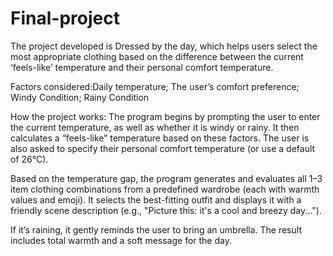 # Final-project

The project developed is Dressed by the day, which helps users select the most appropriate clothing based on the difference between the current ‘feels-like’ temperature and their personal comfort temperature.

Factors considered:Daily temperature; The user’s comfort preference; Windy Condition; Rainy Condition


How the project works:
The program begins by prompting the user to enter the current temperature, as well as whether it is windy or rainy. It then calculates a “feels-like” temperature based on these factors. The user is also asked to specify their personal comfort temperature (or use a default of 26°C).

Based on the temperature gap, the program generates and evaluates all 1–3 item clothing combinations from a predefined wardrobe (each with warmth values and emoji). It selects the best-fitting outfit and displays it with a friendly scene description (e.g., "Picture this: it's a cool and breezy day...").

If it’s raining, it gently reminds the user to bring an umbrella. The result includes total warmth and a soft message for the day.
